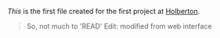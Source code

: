 *This* is the first file created for the first project at [Holberton](https://www.holbertonschool.com/ "Holberton").
> So, not much to 'READ'
Edit: modified from web interface
